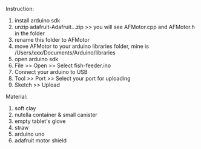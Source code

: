 Instruction:
1. install arduino sdk
2. unzip adafruit-Adafruit...zip >> you will see AFMotor.cpp and AFMotor.h in the folder
3. rename this folder to AFMotor
4. move AFMotor to your arduino libraries folder, mine is /Users/xxx/Documents/Arduino/libraries
5. open arduino sdk
6. File >> Open >> Select fish-feeder.ino
7. Connect your arduino to USB
8. Tool >> Port >> Select your port for uploading
9. Sketch >> Upload

Material:
1. soft clay
2. nutella container & small canister
3. empty tablet's glove
4. straw
5. arduino uno
6. adafruit motor shield
